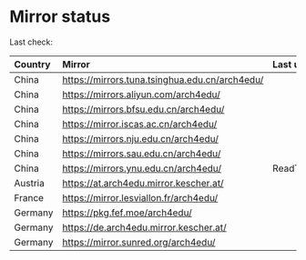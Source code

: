 <script src="./time.js"></script>
# Mirror status
Last check: <script type="text/javascript">localize(1696559022.4652405);</script>

|Country|Mirror|Last update|
|:------|:-----|:----------|
|China|https://mirrors.tuna.tsinghua.edu.cn/arch4edu/|<script type="text/javascript">localize(1696531228);</script>|
|China|https://mirrors.aliyun.com/arch4edu/|<script type="text/javascript">localize(1696531228);</script>|
|China|https://mirrors.bfsu.edu.cn/arch4edu/|<script type="text/javascript">localize(1696531228);</script>|
|China|https://mirror.iscas.ac.cn/arch4edu/|<script type="text/javascript">localize(1696531228);</script>|
|China|https://mirrors.nju.edu.cn/arch4edu/|<script type="text/javascript">localize(1696444335);</script>|
|China|https://mirrors.sau.edu.cn/arch4edu/|<script type="text/javascript">localize(1696531228);</script>|
|China|https://mirrors.ynu.edu.cn/arch4edu/|ReadTimeout|
|Austria|https://at.arch4edu.mirror.kescher.at/|<script type="text/javascript">localize(1696531228);</script>|
|France|https://mirror.lesviallon.fr/arch4edu/|<script type="text/javascript">localize(1696531228);</script>|
|Germany|https://pkg.fef.moe/arch4edu/|<script type="text/javascript">localize(1696531228);</script>|
|Germany|https://de.arch4edu.mirror.kescher.at/|<script type="text/javascript">localize(1696531228);</script>|
|Germany|https://mirror.sunred.org/arch4edu/|<script type="text/javascript">localize(1696531228);</script>|

<script src="./tablefilter/tablefilter.js"></script>
<script src="./table.js"></script>